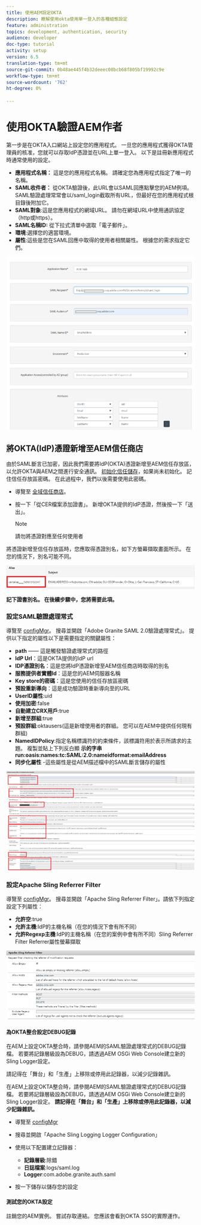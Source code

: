 ```yaml
---
title: 使用AEM設定OKTA
description: 瞭解使用okta使用單一登入的各種組態設定
feature: administration
topics: development, authentication, security
audience: developer
doc-type: tutorial
activity: setup
version: 6.5
translation-type: tm+mt
source-git-commit: 0b48ae445f4b32deeec08bcb68f805bf19992c9e
workflow-type: tm+mt
source-wordcount: '762'
ht-degree: 0%

---
```



# 使用OKTA驗證AEM作者

第一步是在OKTA入口網站上設定您的應用程式。 一旦您的應用程式獲得OKTA管理員的核准，您就可以存取IdP憑證並在URL上單一登入。 以下是註冊新應用程式時通常使用的設定。

* **應用程式名稱：** 這是您的應用程式名稱。 請確定您為應用程式指定了唯一的名稱。
* **SAML收件者：** 從OKTA驗證後，此URL會以SAML回應點擊您的AEM例項。 SAML驗證處理常常會以/saml_login截取所有URL，但最好在您的應用程式根目錄後附加它。
* **SAML對象**:這是您應用程式的網域URL。 請勿在網域URL中使用通訊協定（http或https）。
* **SAML名稱ID:** 從下拉式清單中選取「電子郵件」。
* **環境**:選擇您的適當環境。
* **屬性**:這些是您在SAML回應中取得的使用者相關屬性。 根據您的需求指定它們。


![okta應用程式](assets/okta-app-settings-blurred.PNG)


## 將OKTA(IdP)憑證新增至AEM信任商店

由於SAML斷言已加密，因此我們需要將IdP(OKTA)憑證新增至AEM信任存放區，以允許OKTA與AEM之間進行安全通訊。
[初始化信任儲存](http://localhost:4502/libs/granite/security/content/truststore.html)，如果尚未初始化。
記住信任存放區密碼。 在此過程中，我們以後需要使用此密碼。

* 導覽至 [全域信任商店](http://localhost:4502/libs/granite/security/content/truststore.html)。
* 按一下「從CER檔案添加證書」。 新增OKTA提供的IdP憑證，然後按一下「送出」。

   >[!NOTE]
   >
   >請勿將憑證對應至任何使用者

將憑證新增至信任存放區時，您應取得憑證別名，如下方螢幕擷取畫面所示。 在您的情況下，別名可能不同。

![認證別名](assets/cert-alias.PNG)

**記下證書別名。 在後續步驟中，您將需要此項。**

### 設定SAML驗證處理常式

導覽至 [configMgr](http://localhost:4502/system/console/configMgr)。
搜尋並開啟「Adobe Granite SAML 2.0驗證處理常式」。
提供以下指定的屬性以下是需要指定的關鍵屬性：

* **path** —— 這是觸發驗證處理常式的路徑
* **IdP Url**：這是OKTA提供的IdP url
* **IDP憑證別名**：這是您將IdP憑證新增至AEM信任商店時取得的別名
* **服務提供者實體Id**：這是您的AEM伺服器名稱
* **Key store的密碼**：這是您使用的信任存放區密碼
* **預設重新導向**：這是成功驗證時重新導向至的URL
* **UserID屬性**:uid
* **使用加密**:false
* **自動建立CRX用戶**:true
* **新增至群組**:true
* **預設群組**:oktausers(這是新增使用者的群組。 您可以在AEM中提供任何現有群組)
* **NamedIDPolicy**:指定名稱標識符的約束條件，該標識符用於表示所請求的主題。 複製並貼上下列反白顯 **示的字串run:oasis:names:tc:SAML:2.0:nameidformat:emailAddress**
* **同步化屬性** -這些屬性是從AEM描述檔中的SAML斷言儲存的屬性

![saml-authentication-handler](assets/saml-authentication-settings-blurred.PNG)

### 設定Apache Sling Referrer Filter

導覽至 [configMgr](http://localhost:4502/system/console/configMgr)。
搜尋並開啟「Apache Sling Referrer Filter」。請依下列指定設定下列屬性：

* **允許空**:true
* **允許主機**:IdP的主機名稱（在您的情況下會有所不同）
* **允許Regexp主機**:IdP的主機名稱（在您的案例中會有所不同）Sling Referrer Filter Referrer屬性螢幕擷取

![反向連結篩選](assets/sling-referrer-filter.PNG)

#### 為OKTA整合設定DEBUG記錄

在AEM上設定OKTA整合時，請參閱AEM的SAML驗證處理常式的DEBUG記錄檔。 若要將記錄層級設為DEBUG，請透過AEM OSGi Web Console建立新的Sling Logger設定。

請記得在「舞台」和「生產」上移除或停用此記錄器，以減少記錄雜訊。

在AEM上設定OKTA整合時，請參閱AEM的SAML驗證處理常式的DEBUG記錄檔。 若要將記錄層級設為DEBUG，請透過AEM OSGi Web Console建立新的Sling Logger設定。
**請記得在「舞台」和「生產」上移除或停用此記錄器，以減少記錄雜訊。**
* 導覽至 [configMgr](http://localhost:4502/system/console/configMgr)

* 搜尋並開啟「Apache Sling Logging Logger Configuration」
* 使用以下配置建立記錄器：
   * **記錄層級**:除錯
   * **日誌檔案**:logs/saml.log
   * **Logger**:com.adobe.granite.auth.saml
* 按一下儲存以儲存您的設定



#### 測試您的OKTA設定

註銷您的AEM實例。 嘗試存取連結。 您應該會看到OKTA SSO的實際運作。

